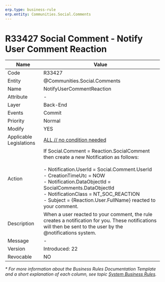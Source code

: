 ```yaml
---
erp.type: business-rule
erp.entity: Communities.Social.Comments
---
```


# R33427 Social Comment - Notify User Comment Reaction

| Name | Value |
| ---- | ----- |
| Code | R33427 |
| Entity | @Communities.Social.Comments |
| Name | NotifyUserCommentReaction |
| Attribute | - |
| Layer | Back-End |
| Events | Commit |
| Priority | Normal |
| Modify | YES |
| Applicable Legislations | [ALL // no condition needed](xref:applicable-legislations) |
| Action | If Social.Comment = Reaction.SocialComment <br> then create a new Notification as follows: <br><br> - Notification.UserId = Social.Comment.UserId <br> - CreationTimeUtc =  NOW <br> - Notification.DataObjectId = SocialComments.DataObjectId <br> - NotificationClass = NT_SOC_REACTION <br> - Subject = {Reaction.User.FullName} reacted to your comment.|
| Description| When a user reacted to your comment, the rule creates a notification for you. These notifications will then be sent to the user by the @notifications system.|  
| Message | - |
| Version | Introduced: 22 |
| Revocable | NO |

*\* For more information about the Business Rules Documentation Template and a short explanation of each column, see
topic [System Business Rules](../templates/template-description-system-business-rules.md).*
